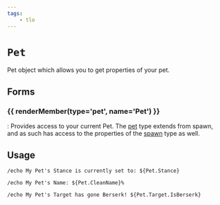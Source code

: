 ```yaml
---
tags:
    - tlo
---
```

# `Pet`

Pet object which allows you to get properties of your pet.

## Forms

### {{ renderMember(type='pet', name='Pet') }}

:   Provides access to your current Pet. The [pet](../data-types/datatype-pet.md) type extends from spawn, and as such 
    has access to the properties of the [spawn](../data-types/datatype-spawn.md) type as well.


## Usage

```
/echo My Pet's Stance is currently set to: ${Pet.Stance}
```

```
/echo My Pet's Name: ${Pet.CleanName}%
```

```
/echo My Pet's Target has gone Berserk! ${Pet.Target.IsBerserk}
```


[pet]: ../data-types/datatype-pet.md